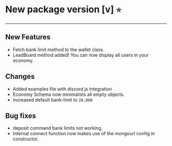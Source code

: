 # New package version [v] `⭐`

---

## New Features

- Fetch bank limit method to the wallet class.
- LeadBoard method added! You can now display all users in your economy.

## Changes

- Added examples file with discord.js integration
- Economy Schema now minimalists all empty objects.
- Increased default bank-limit to `20,000`

## Bug fixes

- deposit command bank limits not working.
- Internal connect function now makes use of the mongourl config in constructor.